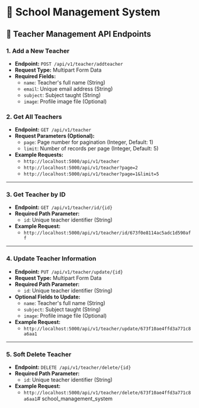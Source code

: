 # 🏫 School Management System 

## 📝 Teacher Management API Endpoints

### 1. Add a New Teacher
- **Endpoint:** `POST /api/v1/teacher/addteacher`
- **Request Type:** Multipart Form Data
- **Required Fields:**
  - `name`: Teacher's full name (String)
  - `email`: Unique email address (String)
  - `subject`: Subject taught (String)
  - `image`: Profile image file (Optional)

### 2. Get All Teachers
- **Endpoint:** `GET /api/v1/teacher`
- **Request Parameters (Optional):**
  - `page`: Page number for pagination (Integer, Default: 1)
  - `limit`: Number of records per page (Integer, Default: 5)
- **Example Requests:**
  - `http://localhost:5000/api/v1/teacher`
  - `http://localhost:5000/api/v1/teacher?page=2`
  - `http://localhost:5000/api/v1/teacher?page=1&limit=5`

---

### 3. Get Teacher by ID
- **Endpoint:** `GET /api/v1/teacher/id/{id}`
- **Required Path Parameter:**
  - `id`: Unique teacher identifier (String)
- **Example Request:**  
  - `http://localhost:5000/api/v1/teacher/id/673f0e8114ac5adc1d590aff`

---

### 4. Update Teacher Information
- **Endpoint:** `PUT /api/v1/teacher/update/{id}`
- **Request Type:** Multipart Form Data
- **Required Path Parameter:**
  - `id`: Unique teacher identifier (String)
- **Optional Fields to Update:**
  - `name`: Teacher's full name (String)
  - `subject`: Subject taught (String)
  - `image`: Profile image file (Optional)
- **Example Request:**  
  - `http://localhost:5000/api/v1/teacher/update/673f10ae4ffd3a771c8a6aa1`

---

### 5. Soft Delete Teacher
- **Endpoint:** `DELETE /api/v1/teacher/delete/{id}`
- **Required Path Parameter:**
  - `id`: Unique teacher identifier (String)
- **Example Request:**  
  - `http://localhost:5000/api/v1/teacher/delete/673f10ae4ffd3a771c8a6aa1`# school_management_system
